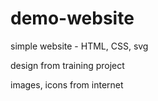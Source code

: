 # demo-website

simple website - HTML, CSS, svg

design from training project

images, icons from internet